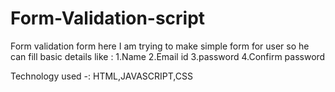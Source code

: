 # Form-Validation-script

Form validation form here I am trying to make simple form for user so he can fill basic details like :
1.Name
2.Email id 
3.password
4.Confirm password

Technology used -:
HTML,JAVASCRIPT,CSS

